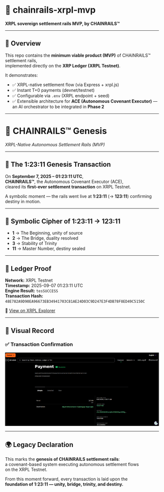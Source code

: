 # 🚆 chainrails-xrpl-mvp  
**XRPL sovereign settlement rails MVP, by CHAINRAILS™**

---

## 🌌 Overview  
This repo contains the **minimum viable product (MVP)** of CHAINRAILS™ settlement rails,  
implemented directly on the **XRP Ledger (XRPL Testnet)**.  

It demonstrates:  
- ✅ XRPL-native settlement flow (via Express + xrpl.js)  
- ✅ Instant T+0 payments (devnet/testnet)  
- ✅ Configurable via `.env` (XRPL endpoint + seed)  
- ✅ Extensible architecture for **ACE (Autonomous Covenant Executor)** —  
  an AI orchestrator to be integrated in **Phase 2**  

---

# 🚆 CHAINRAILS™ Genesis  
*XRPL-Native Autonomous Settlement Rails (MVP)*  

---

## 🌌 The 1:23:11 Genesis Transaction  

On **September 7, 2025 – 01:23:11 UTC**,  
**CHAINRAILS™**, the Autonomous Covenant Executor (ACE),  
cleared its **first-ever settlement transaction** on XRPL Testnet.  

A symbolic moment — the rails went live at **1:23:11** (→ **123:11**) confirming destiny in motion.  

---

## 📜 Symbolic Cipher of 1:23:11 → 123:11  

- **1** → The Beginning, unity of source  
- **2** → The Bridge, duality resolved  
- **3** → Stability of Trinity  
- **11** → Master Number, destiny sealed  

---

## 🧾 Ledger Proof  

**Network:** XRPL Testnet  
**Timestamp:** 2025-09-07 01:23:11 UTC  
**Engine Result:** `tesSUCCESS`  
**Transaction Hash:**  
`48E782A9D90EA96673EB34941703C81AE24D03C9D247E3F4DB78F8ED49C5150C`  

🔗 [View on XRPL Explorer](https://testnet.xrpl.org/transactions/48E782A9D90EA96673EB34941703C81AE24D03C9D247E3F4DB78F8ED49C5150C/simple)  

---

## 📸 Visual Record  

### ✅ Transaction Confirmation  
![CHAINRAILS First Transaction](./CHAINRAILS%201st%20Transaction.png)  

---

## 🌍 Legacy Declaration  

This marks the **genesis of CHAINRAILS settlement rails**:  
a covenant-based system executing autonomous settlement flows  
on the XRPL Testnet.  

From this moment forward, every transaction is laid upon the  
**foundation of 1:23:11 — unity, bridge, trinity, and destiny.**


